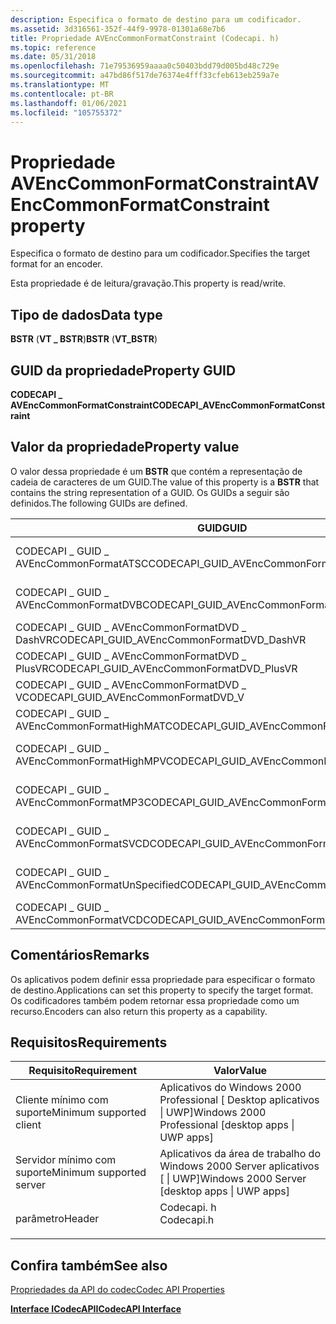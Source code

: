 ```yaml
---
description: Especifica o formato de destino para um codificador.
ms.assetid: 3d316561-352f-44f9-9978-01301a68e7b6
title: Propriedade AVEncCommonFormatConstraint (Codecapi. h)
ms.topic: reference
ms.date: 05/31/2018
ms.openlocfilehash: 71e79536959aaaa0c50403bdd79d005bd48c729e
ms.sourcegitcommit: a47bd86f517de76374e4fff33cfeb613eb259a7e
ms.translationtype: MT
ms.contentlocale: pt-BR
ms.lasthandoff: 01/06/2021
ms.locfileid: "105755372"
---
```

# <a name="avenccommonformatconstraint-property"></a><span data-ttu-id="bf8d6-103">Propriedade AVEncCommonFormatConstraint</span><span class="sxs-lookup"><span data-stu-id="bf8d6-103">AVEncCommonFormatConstraint property</span></span>

<span data-ttu-id="bf8d6-104">Especifica o formato de destino para um codificador.</span><span class="sxs-lookup"><span data-stu-id="bf8d6-104">Specifies the target format for an encoder.</span></span>

<span data-ttu-id="bf8d6-105">Esta propriedade é de leitura/gravação.</span><span class="sxs-lookup"><span data-stu-id="bf8d6-105">This property is read/write.</span></span>

## <a name="data-type"></a><span data-ttu-id="bf8d6-106">Tipo de dados</span><span class="sxs-lookup"><span data-stu-id="bf8d6-106">Data type</span></span>

<span data-ttu-id="bf8d6-107">**BSTR** (**VT \_ BSTR**)</span><span class="sxs-lookup"><span data-stu-id="bf8d6-107">**BSTR** (**VT\_BSTR**)</span></span>

## <a name="property-guid"></a><span data-ttu-id="bf8d6-108">GUID da propriedade</span><span class="sxs-lookup"><span data-stu-id="bf8d6-108">Property GUID</span></span>

<span data-ttu-id="bf8d6-109">**CODECAPI \_ AVEncCommonFormatConstraint**</span><span class="sxs-lookup"><span data-stu-id="bf8d6-109">**CODECAPI\_AVEncCommonFormatConstraint**</span></span>

## <a name="property-value"></a><span data-ttu-id="bf8d6-110">Valor da propriedade</span><span class="sxs-lookup"><span data-stu-id="bf8d6-110">Property value</span></span>

<span data-ttu-id="bf8d6-111">O valor dessa propriedade é um **BSTR** que contém a representação de cadeia de caracteres de um GUID.</span><span class="sxs-lookup"><span data-stu-id="bf8d6-111">The value of this property is a **BSTR** that contains the string representation of a GUID.</span></span> <span data-ttu-id="bf8d6-112">Os GUIDs a seguir são definidos.</span><span class="sxs-lookup"><span data-stu-id="bf8d6-112">The following GUIDs are defined.</span></span>



| <span data-ttu-id="bf8d6-113">GUID</span><span class="sxs-lookup"><span data-stu-id="bf8d6-113">GUID</span></span>                                         | <span data-ttu-id="bf8d6-114">Descrição</span><span class="sxs-lookup"><span data-stu-id="bf8d6-114">Description</span></span>                     |
|----------------------------------------------|---------------------------------|
| <span data-ttu-id="bf8d6-115">CODECAPI \_ GUID \_ AVEncCommonFormatATSC</span><span class="sxs-lookup"><span data-stu-id="bf8d6-115">CODECAPI\_GUID\_AVEncCommonFormatATSC</span></span>        | <span data-ttu-id="bf8d6-116">Televisão do cabo ATSC.</span><span class="sxs-lookup"><span data-stu-id="bf8d6-116">ATSC cable television.</span></span>          |
| <span data-ttu-id="bf8d6-117">CODECAPI \_ GUID \_ AVEncCommonFormatDVB</span><span class="sxs-lookup"><span data-stu-id="bf8d6-117">CODECAPI\_GUID\_AVEncCommonFormatDVB</span></span>         | <span data-ttu-id="bf8d6-118">Televisão a cabo DVB.</span><span class="sxs-lookup"><span data-stu-id="bf8d6-118">DVB cable television.</span></span>           |
| <span data-ttu-id="bf8d6-119">CODECAPI \_ GUID \_ AVEncCommonFormatDVD \_ DashVR</span><span class="sxs-lookup"><span data-stu-id="bf8d6-119">CODECAPI\_GUID\_AVEncCommonFormatDVD\_DashVR</span></span> | <span data-ttu-id="bf8d6-120">DVD-VR</span><span class="sxs-lookup"><span data-stu-id="bf8d6-120">DVD-VR</span></span>                          |
| <span data-ttu-id="bf8d6-121">CODECAPI \_ GUID \_ AVEncCommonFormatDVD \_ PlusVR</span><span class="sxs-lookup"><span data-stu-id="bf8d6-121">CODECAPI\_GUID\_AVEncCommonFormatDVD\_PlusVR</span></span> | <span data-ttu-id="bf8d6-122">DVD + VR</span><span class="sxs-lookup"><span data-stu-id="bf8d6-122">DVD+VR</span></span>                          |
| <span data-ttu-id="bf8d6-123">CODECAPI \_ GUID \_ AVEncCommonFormatDVD \_ V</span><span class="sxs-lookup"><span data-stu-id="bf8d6-123">CODECAPI\_GUID\_AVEncCommonFormatDVD\_V</span></span>      | <span data-ttu-id="bf8d6-124">DVD-Video</span><span class="sxs-lookup"><span data-stu-id="bf8d6-124">DVD-Video</span></span>                       |
| <span data-ttu-id="bf8d6-125">CODECAPI \_ GUID \_ AVEncCommonFormatHighMAT</span><span class="sxs-lookup"><span data-stu-id="bf8d6-125">CODECAPI\_GUID\_AVEncCommonFormatHighMAT</span></span>     | <span data-ttu-id="bf8d6-126">Fáceis</span><span class="sxs-lookup"><span data-stu-id="bf8d6-126">HighMAT</span></span>                         |
| <span data-ttu-id="bf8d6-127">CODECAPI \_ GUID \_ AVEncCommonFormatHighMPV</span><span class="sxs-lookup"><span data-stu-id="bf8d6-127">CODECAPI\_GUID\_AVEncCommonFormatHighMPV</span></span>     | <span data-ttu-id="bf8d6-128">Não documentado nesta versão.</span><span class="sxs-lookup"><span data-stu-id="bf8d6-128">Not documented in this release.</span></span> |
| <span data-ttu-id="bf8d6-129">CODECAPI \_ GUID \_ AVEncCommonFormatMP3</span><span class="sxs-lookup"><span data-stu-id="bf8d6-129">CODECAPI\_GUID\_AVEncCommonFormatMP3</span></span>         | <span data-ttu-id="bf8d6-130">Camada de áudio MPEG-3 (MP3)</span><span class="sxs-lookup"><span data-stu-id="bf8d6-130">MPEG Audio Layer-3 (MP3)</span></span>        |
| <span data-ttu-id="bf8d6-131">CODECAPI \_ GUID \_ AVEncCommonFormatSVCD</span><span class="sxs-lookup"><span data-stu-id="bf8d6-131">CODECAPI\_GUID\_AVEncCommonFormatSVCD</span></span>        | <span data-ttu-id="bf8d6-132">CD de supervídeo (SVCD)</span><span class="sxs-lookup"><span data-stu-id="bf8d6-132">Super Video CD (SVCD)</span></span>           |
| <span data-ttu-id="bf8d6-133">CODECAPI \_ GUID \_ AVEncCommonFormatUnSpecified</span><span class="sxs-lookup"><span data-stu-id="bf8d6-133">CODECAPI\_GUID\_AVEncCommonFormatUnSpecified</span></span> | <span data-ttu-id="bf8d6-134">Formato não especificado.</span><span class="sxs-lookup"><span data-stu-id="bf8d6-134">Unspecified format.</span></span>             |
| <span data-ttu-id="bf8d6-135">CODECAPI \_ GUID \_ AVEncCommonFormatVCD</span><span class="sxs-lookup"><span data-stu-id="bf8d6-135">CODECAPI\_GUID\_AVEncCommonFormatVCD</span></span>         | <span data-ttu-id="bf8d6-136">CD de vídeo (VCD)</span><span class="sxs-lookup"><span data-stu-id="bf8d6-136">Video CD (VCD)</span></span>                  |



 

## <a name="remarks"></a><span data-ttu-id="bf8d6-137">Comentários</span><span class="sxs-lookup"><span data-stu-id="bf8d6-137">Remarks</span></span>

<span data-ttu-id="bf8d6-138">Os aplicativos podem definir essa propriedade para especificar o formato de destino.</span><span class="sxs-lookup"><span data-stu-id="bf8d6-138">Applications can set this property to specify the target format.</span></span> <span data-ttu-id="bf8d6-139">Os codificadores também podem retornar essa propriedade como um recurso.</span><span class="sxs-lookup"><span data-stu-id="bf8d6-139">Encoders can also return this property as a capability.</span></span>

## <a name="requirements"></a><span data-ttu-id="bf8d6-140">Requisitos</span><span class="sxs-lookup"><span data-stu-id="bf8d6-140">Requirements</span></span>



| <span data-ttu-id="bf8d6-141">Requisito</span><span class="sxs-lookup"><span data-stu-id="bf8d6-141">Requirement</span></span> | <span data-ttu-id="bf8d6-142">Valor</span><span class="sxs-lookup"><span data-stu-id="bf8d6-142">Value</span></span> |
|-------------------------------------|---------------------------------------------------------------------------------------|
| <span data-ttu-id="bf8d6-143">Cliente mínimo com suporte</span><span class="sxs-lookup"><span data-stu-id="bf8d6-143">Minimum supported client</span></span><br/> | <span data-ttu-id="bf8d6-144">Aplicativos do Windows 2000 Professional \[ Desktop aplicativos \| UWP\]</span><span class="sxs-lookup"><span data-stu-id="bf8d6-144">Windows 2000 Professional \[desktop apps \| UWP apps\]</span></span><br/>                     |
| <span data-ttu-id="bf8d6-145">Servidor mínimo com suporte</span><span class="sxs-lookup"><span data-stu-id="bf8d6-145">Minimum supported server</span></span><br/> | <span data-ttu-id="bf8d6-146">Aplicativos da área de trabalho do Windows 2000 Server aplicativos \[ \| UWP\]</span><span class="sxs-lookup"><span data-stu-id="bf8d6-146">Windows 2000 Server \[desktop apps \| UWP apps\]</span></span><br/>                           |
| <span data-ttu-id="bf8d6-147">parâmetro</span><span class="sxs-lookup"><span data-stu-id="bf8d6-147">Header</span></span><br/>                   | <dl> <span data-ttu-id="bf8d6-148"><dt>Codecapi. h</dt></span><span class="sxs-lookup"><span data-stu-id="bf8d6-148"><dt>Codecapi.h</dt></span></span> </dl> |



## <a name="see-also"></a><span data-ttu-id="bf8d6-149">Confira também</span><span class="sxs-lookup"><span data-stu-id="bf8d6-149">See also</span></span>

<dl> <dt>

[<span data-ttu-id="bf8d6-150">Propriedades da API do codec</span><span class="sxs-lookup"><span data-stu-id="bf8d6-150">Codec API Properties</span></span>](codec-api-properties.md)
</dt> <dt>

[<span data-ttu-id="bf8d6-151">**Interface ICodecAPI**</span><span class="sxs-lookup"><span data-stu-id="bf8d6-151">**ICodecAPI Interface**</span></span>](/windows/desktop/api/Strmif/nn-strmif-icodecapi)
</dt> </dl>

 

 




